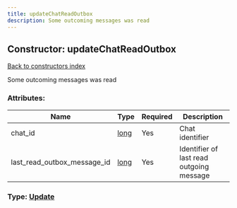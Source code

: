 ```yaml
---
title: updateChatReadOutbox
description: Some outcoming messages was read
---
```

## Constructor: updateChatReadOutbox  
[Back to constructors index](index.md)



Some outcoming messages was read

### Attributes:

| Name     |    Type       | Required | Description |
|----------|---------------|----------|-------------|
|chat\_id|[long](../types/long.md) | Yes|Chat identifier|
|last\_read\_outbox\_message\_id|[long](../types/long.md) | Yes|Identifier of last read outgoing message|



### Type: [Update](../types/Update.md)


